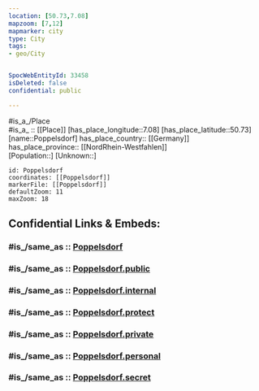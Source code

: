 ```yaml
---
location: [50.73,7.08] 
mapzoom: [7,12] 
mapmarker: city 
type: City
tags:
- geo/City


SpocWebEntityId: 33458
isDeleted: false
confidential: public

---
```

#is_a_/Place  
#is_a_ :: [[Place]] 
[has_place_longitude::7.08] 
[has_place_latitude::50.73] 
[name::Poppelsdorf] 
has_place_country:: [[Germany]]  
has_place_province:: [[NordRhein-Westfahlen]]  
[Population::] 
[Unknown::] 


```leaflet
id: Poppelsdorf
coordinates: [[Poppelsdorf]] 
markerFile: [[Poppelsdorf]] 
defaultZoom: 11 
maxZoom: 18
```


## Confidential Links & Embeds: 

### #is_/same_as :: [Poppelsdorf](/_Standards/Earth/Continent/Europe/Europe~Central/Germany/Germany~West/Nordrhein-Westfalen/counties~NW/Bonn/Poppelsdorf.md) 

### #is_/same_as :: [Poppelsdorf.public](/_public/Earth/Continent/Europe/Europe~Central/Germany/Germany~West/Nordrhein-Westfalen/counties~NW/Bonn/Poppelsdorf.public.md) 

### #is_/same_as :: [Poppelsdorf.internal](/_internal/Earth/Continent/Europe/Europe~Central/Germany/Germany~West/Nordrhein-Westfalen/counties~NW/Bonn/Poppelsdorf.internal.md) 

### #is_/same_as :: [Poppelsdorf.protect](/_protect/Earth/Continent/Europe/Europe~Central/Germany/Germany~West/Nordrhein-Westfalen/counties~NW/Bonn/Poppelsdorf.protect.md) 

### #is_/same_as :: [Poppelsdorf.private](/_private/Earth/Continent/Europe/Europe~Central/Germany/Germany~West/Nordrhein-Westfalen/counties~NW/Bonn/Poppelsdorf.private.md) 

### #is_/same_as :: [Poppelsdorf.personal](/_personal/Earth/Continent/Europe/Europe~Central/Germany/Germany~West/Nordrhein-Westfalen/counties~NW/Bonn/Poppelsdorf.personal.md) 

### #is_/same_as :: [Poppelsdorf.secret](/_secret/Earth/Continent/Europe/Europe~Central/Germany/Germany~West/Nordrhein-Westfalen/counties~NW/Bonn/Poppelsdorf.secret.md)

